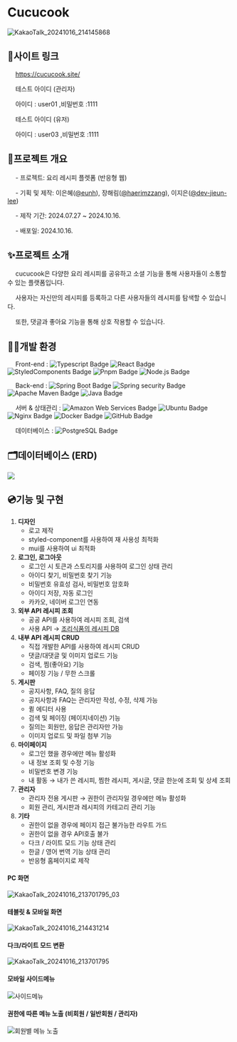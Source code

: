 # Cucucook
![KakaoTalk_20241016_214145868](https://github.com/user-attachments/assets/6f5447e4-7bd7-4f47-aa16-34d5f4e03fab)


## 🔗사이트 링크
&emsp; https://cucucook.site/


&emsp;  테스트 아이디 (관리자)

&emsp;  아이디 : user01 ,비밀번호 :1111

&emsp;  테스트 아이디 (유저)

&emsp;  아이디 : user03 ,비밀번호 :1111

## 📝프로젝트 개요
&emsp; - 프로젝트: 요리 레시피 플렛폼 (반응형 웹)

&emsp; - 기획 및 제작: 이은혜([@eunh](https://github.com/2eunh)), 장해림([@haerimzzang](https://github.com/haerimzzang)), 이지은([@dev-jieun-lee](https://github.com/dev-jieun-lee))

&emsp; - 제작 기간: 2024.07.27 ~ 2024.10.16.

&emsp; - 배포일: 2024.10.16.

## ✨프로젝트 소개
&emsp; cucucook은 다양한 요리 레시피를 공유하고 소셜 기능을 통해 사용자들이 소통할 수 있는 플랫폼입니다. 

&emsp; 사용자는 자신만의 레시피를 등록하고 다른 사용자들의 레시피를 탐색할 수 있습니다. 

&emsp; 또한, 댓글과 좋아요 기능을 통해 상호 작용할 수 있습니다.

## 👩‍💻개발 환경
&emsp; Front-end : ![Typescript Badge](https://img.shields.io/badge/-TypeScript-3178C6?style=flat-square&logo=TypeScript&logoColor=white
)
![React Badge](https://img.shields.io/badge/-React-61DAFB?style=flat-square&logo=react&logoColor=white
)
![StyledComponents Badge](https://img.shields.io/badge/-StyledComponents-DB7093?style=flat-square&logo=styledcomponents&logoColor=white
)
![Pnpm Badge](https://img.shields.io/badge/-Pnpm-F69220?style=flat-square&logo=pnpm&logoColor=white
)
![Node.js Badge](https://img.shields.io/badge/-Node.js-5FA04E?style=flat-square&logo=nodedotjs&logoColor=white
)


&emsp; Back-end : ![Spring Boot Badge](https://img.shields.io/badge/-Spring%20boot-6DB33F?style=flat-square&logo=springboot&logoColor=white
)
![Spring security Badge](https://img.shields.io/badge/-Spring%20security-6DB33F?style=flat-square&logo=springsecurity&logoColor=white
)
![Apache Maven Badge](https://img.shields.io/badge/-Apache%20Maven-C71A36?style=flat-square&logo=apachemaven&logoColor=white
)
![Java Badge](https://img.shields.io/badge/-Java-5382a1?style=flat-square&logoColor=white)

&emsp; 서버 & 상태관리 : ![Amazon Web Services Badge](https://img.shields.io/badge/-Amazon%20Web%20Services-232F3E?style=flat-square&logo=amazonwebservices&logoColor=white
)
![Ubuntu Badge](https://img.shields.io/badge/-Ubuntu-E95420?style=flat-square&logo=ubuntu&logoColor=white
)
![Nginx Badge](https://img.shields.io/badge/-Nginx-009639?style=flat-square&logo=nginx&logoColor=white
)
![Docker Badge](https://img.shields.io/badge/-Docker-2496ED?style=flat-square&logo=docker&logoColor=white
)
![GitHub Badge](https://img.shields.io/badge/-GitHub-181717?style=flat-square&logo=github&logoColor=white
)

&emsp; 데이터베이스 : ![PostgreSQL Badge](https://img.shields.io/badge/-PostgreSQL-4169E1?style=flat-square&logo=postgresql&logoColor=white
)

## 🗂️데이터베이스 (ERD)
![](https://velog.velcdn.com/images/eunhye2/post/4c01fc0e-0ff5-4e4b-a579-3aafb25ec87c/image.png)

## 💿기능 및 구현

1. **디자인**
    - 로고 제작
    - styled-component를 사용하여 재 사용성 최적화 
    - mui를 사용하여 ui 최적화
2. **로그인, 로그아웃**
    - 로그인 시 토큰과 스토리지를 사용하여 로그인 상태 관리
    - 아이디 찾기, 비밀번호 찾기 기능
    - 비밀번호 유효성 검사, 비밀번호 암호화
    - 아이디 저장, 자동 로그인
    - 카카오, 네이버 로그인 연동 
3. **외부 API 레시피 조회**
    - 공공 API를 사용하여 레시피 조회, 검색
    - 사용 API → [조리식품의 레시피 DB](https://www.foodsafetykorea.go.kr/api/openApiInfo.do?menu_grp=MENU_GRP31&menu_no=661&show_cnt=10&start_idx=1&svc_no=COOKRCP01)
4. **내부 API 레시피 CRUD**
    - 직접 개발한 API를 사용하여 레시피 CRUD 
    - 댓글/대댓글 및 이미지 업로드 기능
    - 검색, 찜(좋아요) 기능 
    - 페이징 기능 / 무한 스크롤
5. **게시판**
    - 공지사항, FAQ, 질의 응답
    - 공지사항과 FAQ는 관리자만 작성, 수정, 삭제 가능
    - 퀼 에디터 사용
    - 검색 및 페이징 (페이지네이션) 기능
    - 질의는 회원만, 응답은 관리자만 가능
    - 이미지 업로드 및 파일 첨부 기능 
6. **마이페이지**
    - 로그인 했을 경우에만 메뉴 활성화
    - 내 정보 조회 및 수정 기능
    - 비밀번호 변경 기능
    - 내 활동 → 내가 쓴 레시피, 찜한 레시피, 게시글, 댓글 한눈에 조회 및 상세 조회
7. **관리자**
    - 관리자 전용 게시판 → 권한이 관리자일 경우에만 메뉴 활성화
    - 회원 관리, 게시판과 레시피의 카테고리 관리 기능
8. **기타**
    - 권한이 없을 경우에 페이지 접근 불가능한 라우트 가드 
    - 권한이 없을 경우 API호출 불가
    - 다크 / 라이트 모드 기능 상태 관리
    - 한글 / 영어 번역 기능 상태 관리
    - 반응형 홈페이지로 제작


#### PC 화면

![KakaoTalk_20241016_213701795_03](https://github.com/user-attachments/assets/4efe8ded-48d3-42ce-a274-45f93f8f5500)

#### 테블릿 & 모바일 화면
![KakaoTalk_20241016_214431214](https://github.com/user-attachments/assets/d78b0ca7-2304-4606-90ab-23f9fa486d9d)


#### 다크/라이트 모드 변환
![KakaoTalk_20241016_213701795](https://github.com/user-attachments/assets/f29b5363-8db9-44e0-bc20-33876d4d092d)

#### 모바일 사이드메뉴
![사이드메뉴](https://github.com/user-attachments/assets/19407819-1e3b-4b76-8285-973616725bd9)


#### 권한에 따른 메뉴 노출 (비회원 / 일반회원 / 관리자)
![회원별 메뉴 노출](https://github.com/user-attachments/assets/eb78766c-cdde-4274-83f8-1dab7d824526)

